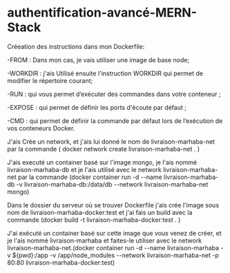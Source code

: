 # authentification-avancé-MERN-Stack

Créeation des instructions dans mon Dockerfile:

-FROM  : Dans mon cas, je vais utiliser une image de base node;

-WORKDIR : j'ais Utilisé ensuite l'instruction WORKDIR qui permet de modifier le répertoire courant;

-RUN : qui vous permet d’exécuter des commandes dans votre conteneur ;

-EXPOSE : qui permet de définir les ports d'écoute par défaut ;

-CMD : qui permet de définir la commande par défaut lors de l’exécution de vos conteneurs Docker.




J'ais Crée un network, et j'ais lui donné le nom de livraison-marhaba-net par la commande ( docker network create  livraison-marhaba-net .  )

J'ais executé un container basé sur l'image mongo, je l'ais nommé livraison-marhaba-db et je l'ais utilisé avec le network livraison-marhaba-net par la commande (docker container run -d --name livraison-marhaba-db -v livraison-marhaba-db:/data/db --network  livraison-marhaba-net mongo)

Dans le dossier du serveur où se trouver Dockerfile j'ais crée l'image sous nom de livraison-marhaba-docker:test et j'ai fais un build avec la commande (docker build -t livraison-marhaba-docker:test .   )

J'ai exécuté un container basé sur cette image que vous venez de créer, et je l'ais nommé livraison-marhaba et faites-le utiliser avec le network livraison-marhaba-net.(docker container run -d --name livraison-marhaba -v ${pwd}:/app -v /app/node_modules --network livraison-marhaba-net -p 80:80 livraison-marhaba-docker:test)


